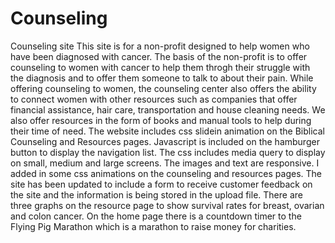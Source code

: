 # Counseling
Counseling site
This site is for a non-profit designed to help women who have been diagnosed with cancer. The basis of the non-profit is to offer counseling to women with cancer to help them throgh their struggle with the diagnosis and to offer them someone to talk to about their pain. While offering counseling to women, the counseling center also offers the ability to connect women with other resources such as companies that offer financial assistance, hair care, transportation and house cleaning needs. We also offer resources in the form of books and manual tools to help during their time of need. 
The website includes css slidein animation on the Biblical Counseling and Resources pages. 
Javascript is included on the hamburger button to display the navigation list.
The css includes media query to display on small, medium and large screens. 
The images and text are responsive.
I added in some css animations on the counseling and resources pages.
The site has been updated to include a form to receive customer feedback on the site and the information is being stored in the upload file. 
There are three graphs on the resource page to show survival rates for breast, ovarian and colon cancer.
On the home page there is a countdown timer to the Flying Pig Marathon which is a marathon to raise money for charities.

